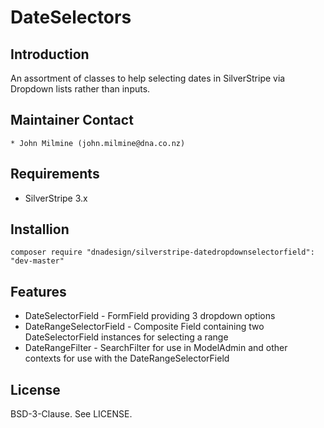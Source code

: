 # DateSelectors

## Introduction

An assortment of classes to help selecting dates in SilverStripe via Dropdown 
lists rather than inputs.

## Maintainer Contact

	* John Milmine (john.milmine@dna.co.nz)

## Requirements

 * SilverStripe 3.x


## Installion

	composer require "dnadesign/silverstripe-datedropdownselectorfield": "dev-master"
	
## Features

 * DateSelectorField - FormField providing 3 dropdown options
 * DateRangeSelectorField - Composite Field containing two DateSelectorField
 instances for selecting a range
 * DateRangeFilter - SearchFilter for use in ModelAdmin and other contexts for
 use with the DateRangeSelectorField

## License

BSD-3-Clause. See LICENSE.